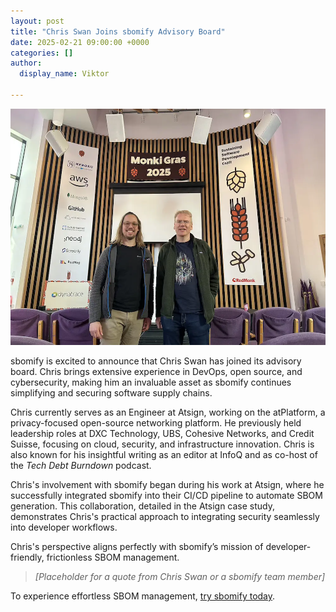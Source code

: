 ```yaml
---
layout: post
title: "Chris Swan Joins sbomify Advisory Board"
date: 2025-02-21 09:00:00 +0000
categories: []
author:
  display_name: Viktor

---
```


![Chris Swan](/assets/images/chris_swan.webp)

sbomify is excited to announce that Chris Swan has joined its advisory board. Chris brings extensive experience in DevOps, open source, and cybersecurity, making him an invaluable asset as sbomify continues simplifying and securing software supply chains.

Chris currently serves as an Engineer at Atsign, working on the atPlatform, a privacy-focused open-source networking platform. He previously held leadership roles at DXC Technology, UBS, Cohesive Networks, and Credit Suisse, focusing on cloud, security, and infrastructure innovation. Chris is also known for his insightful writing as an editor at InfoQ and as co-host of the *Tech Debt Burndown* podcast.

Chris's involvement with sbomify began during his work at Atsign, where he successfully integrated sbomify into their CI/CD pipeline to automate SBOM generation. This collaboration, detailed in the Atsign case study, demonstrates Chris's practical approach to integrating security seamlessly into developer workflows.

Chris's perspective aligns perfectly with sbomify’s mission of developer-friendly, frictionless SBOM management.

> *[Placeholder for a quote from Chris Swan or a sbomify team member]*

To experience effortless SBOM management, [try sbomify today](https://sbomify.com).


